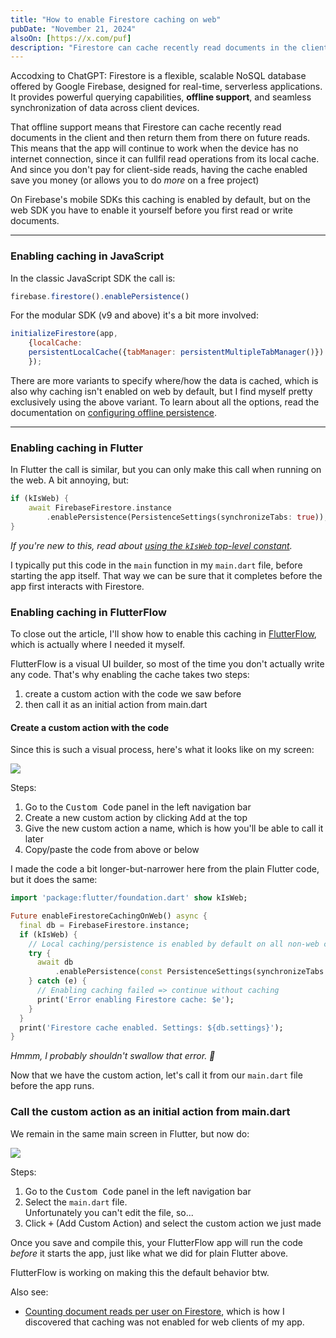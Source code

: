 ```yaml
---
title: "How to enable Firestore caching on web"
pubDate: "November 21, 2024"
alsoOn: [https://x.com/puf]
description: "Firestore can cache recently read documents in the client, to save on server-side document reads (which you pay for). On mobile SDKs this caching is enabled by default, but on the web SDK you have to enable it yourself. Read this post to learn how to enable this caching in JavaScript and Flutter."
---
```


Accodxing to ChatGPT: Firestore is a flexible, scalable NoSQL database offered by Google Firebase, designed for real-time, serverless applications. It provides powerful querying capabilities, **offline support**, and seamless synchronization of data across client devices.

That offline support means that Firestore can cache recently read documents in the client and then return them from there on future reads. This means that the app will continue to work when the device has no internet connection, since it can fullfil read operations from its local cache. And since you don't pay for client-side reads, having the cache enabled save you money (or allows you to do *more* on a free project)

On Firebase's mobile SDKs this caching is enabled by default, but on the web SDK you have to enable it yourself before you first read or write documents.

---

### Enabling caching in JavaScript

In the classic JavaScript SDK the call is:
```js
firebase.firestore().enablePersistence()
```
For the modular SDK (v9 and above) it's a bit more involved:
```js
initializeFirestore(app, 
    {localCache: 
    persistentLocalCache({tabManager: persistentMultipleTabManager()})
    });
```
There are more variants to specify where/how the data is cached, which is also why caching isn't enabled on web by default, but I find myself pretty exclusively using the above variant. To learn about all the options, read the documentation on [configuring offline persistence](https://firebase.google.com/docs/firestore/manage-data/enable-offline#web).


---

### Enabling caching in Flutter

In Flutter the call is similar, but you can only make this call when running on the web. A bit annoying, but:
```dart
if (kIsWeb) {
    await FirebaseFirestore.instance
        .enablePersistence(PersistenceSettings(synchronizeTabs: true));
}
```
*If you're new to this, read about [using the `kIsWeb` top-level constant](https://api.flutter.dev/flutter/foundation/kIsWeb-constant.html).*

I typically put this code in the `main` function in my `main.dart` file, before starting the app itself. That way we can be sure that it completes before the app first interacts with Firestore.

### Enabling caching in FlutterFlow

To close out the article, I'll show how to enable this caching in [FlutterFlow](https://flutterflow.io), which is actually where I needed it myself.

FlutterFlow is a visual UI builder, so most of the time you don't actually write any code. That's why enabling the cache takes two steps:

1. create a custom action with the code we saw before
2. then call it as an initial action from main.dart

#### Create a custom action with the code

Since this is such a visual process, here's what it looks like on my screen:

![](https://i.imgur.com/rybJNHY.png)

Steps:

1. Go to the <kbd>Custom Code</kbd> panel in the left navigation bar
2. Create a new custom action by clicking <kbd>Add</kbd> at the top
3. Give the new custom action a name, which is how you'll be able to call it later
4. Copy/paste the code from above or below

I made the code a bit longer-but-narrower here from the plain Flutter code, but it does the same:
```dart
import 'package:flutter/foundation.dart' show kIsWeb;

Future enableFirestoreCachingOnWeb() async {
  final db = FirebaseFirestore.instance;
  if (kIsWeb) {
    // Local caching/persistence is enabled by default on all non-web clients
    try {
      await db
          .enablePersistence(const PersistenceSettings(synchronizeTabs: true));
    } catch (e) {
      // Enabling caching failed => continue without caching
      print('Error enabling Firestore cache: $e');
    }
  }
  print('Firestore cache enabled. Settings: ${db.settings}');
}
```

*Hmmm, I probably shouldn't swallow that error. 🤔*

Now that we have the custom action, let's call it from our `main.dart` file before the app runs.

### Call the custom action as an initial action from main.dart

We remain in the same main screen in Flutter, but now do:

![](https://i.imgur.com/md5zZd4.png)

Steps:

1. Go to the <kbd>Custom Code</kbd> panel in the left navigation bar
2. Select the `main.dart` file.<br/>Unfortunately you can't edit the file, so...
3. Click <kbd>+</kbd> (Add Custom Action) and select the custom action we just made

Once you save and compile this, your FlutterFlow app will run the code *before* it starts the app, just like what we did for plain Flutter above.

FlutterFlow is working on making this the default behavior btw.

Also see:

* [Counting document reads per user on Firestore](), which is how I discovered that caching was not enabled for web clients of my app.